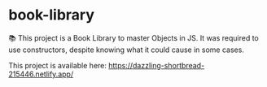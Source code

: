 # book-library
📚 This project is a Book Library to master Objects in JS. It was required to use constructors, despite knowing what it could cause in some cases.

This project is available here:
https://dazzling-shortbread-215446.netlify.app/

